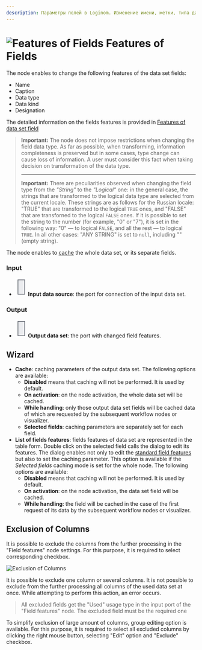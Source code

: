 ```yaml
---
description: Параметры полей в Loginom. Изменение имени, метки, типа данных, вида данных, назначения. Мастер настройки.
---
```

# ![Features of Fields](./../../images/icons/components/reform-data-source_default.svg) Features of Fields

The node enables to change the following features of the data set fields:

* Name
* Caption
* Data type
* Data kind
* Designation

The detailed information on the fields features is provided in [Features of data set field](./../../data/datasetfieldfeatures.md)

> **Important:** The node does not impose restrictions when changing the field data type. As far as possible, when transforming, information completeness is preserved but in some cases, type change can cause loss of information. A user must consider this fact when taking decision on transformation of the data type.
>
> ---
>
> **Important:** There are peculiarities observed when changing the field type from the *"String"* to the *"Logical"* one: in the general case, the strings that are transformed to the logical data type are selected from the current locale. These strings are as follows for the Russian locale: "TRUE" that are transformed to the logical `TRUE` ones, and "FALSE" that are transforned to the logical `FALSE` ones. If it is possible to set the string to the number (for example, "0" or "7"), it is set in the following way: "0" — to logical `FALSE`, and all the rest — to logical `TRUE`. In all other cases: "ANY STRING" is set to `null`, including "" (empty string).

The node enables to [cache](./../../workflow/caching.md) the whole data set, or its separate fields.

### Input

* ![Input data source](./../../images/icons/app/node/ports/inputs/table_inactive.svg) **Input data source**: the port for connection of the input data set.

### Output

* ![Output data set](./../../images/icons/app/node/ports/inputs/table_inactive.svg) **Output data set**: the port with changed field features.

## Wizard

* **Cache**: caching parameters of the output data set. The following options are available:
   * **Disabled** means that caching will not be performed. It is used by default.
   * **On activation**: on the node activation, the whole data set will be cached.
   * **While handling**: only those output data set fields will be cached data of which are requested by the subsequent workflow nodes or visualizer.
   * **Selected fields**: caching parameters are separately set for each field.
* **List of fields features**: fields features of data set are represented in the table form. Double click on the selected field calls the dialog to edit its features. The dialog enables not only to edit the [standard field features](./../../data/datasetfieldfeatures.md) but also to set the caching parameter. This option is available if the *Selected fields* caching mode is set for the whole node. The following options are available:
   * **Disabled** means that caching will not be performed. It is used by default.
   * **On activation**: on the node activation, the data set field will be cached.
   * **While handling**: the field will be cached in the case of the first request of its data by the subsequent workflow nodes or visualizer.

## Exclusion of Columns
It is possible to exclude the columns from the further processing in the "Field features" node settings. For this purpose, it is required to select corresponding checkbox.

![Exclusion of Columns](./field_type.png)

It is possible to exclude one column or several columns. It is not possible to exclude from the further processing all columns of the used data set at once. While attempting to perform this action, an error occurs.
> All excluded fields get the "Used" usage type in the input port of the "Field features" node. The excluded field must be the required one

To simplify exclusion of large amount of columns, group editing option is available. For this purpose, it is required to select all excluded columns by clicking the right mouse button, selecting "Edit" option and "Exclude" checkbox.